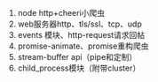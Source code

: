 1. node http+cheeri小爬虫
2. web服务器http、tls/ssl、tcp、udp
3. events 模块、http-request请求回帖
4. promise-animate、promise重构爬虫
5. stream-buffer api（pipe和定制）
6. child_process模块（附带cluster）